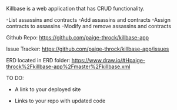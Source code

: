 Killbase is a web application that has CRUD functionality.

-List assassins and contracts
-Add assassins and contracts
-Assign contracts to assassins
-Modify and remove assassins and contracts

Github Repo:
https://github.com/paige-throck/killbase-app

Issue Tracker:
https://github.com/paige-throck/killbase-app/issues

ERD located in ERD folder:
https://www.draw.io/#Hpaige-throck%2Fkillbase-app%2Fmaster%2Fkillbase.xml






TO DO:
- A link to your deployed site

- Links to your repo with updated code
